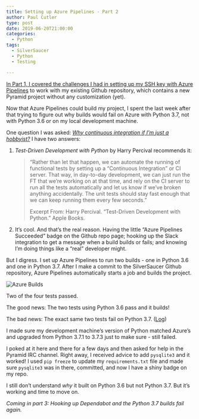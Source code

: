 ```yaml
---
title: Setting up Azure Pipelines - Part 2
author: Paul Cutler
type: post
date: 2019-06-20T21:00:00
categories:
  - Python
tags:
  - SilverSaucer
  - Python
  - Testing

---
```


[In Part 1, I covered the challenges I had in setting up my SSH key with Azure Pipelines](https://paulcutler.org/blog/learning-pytest-using-continuous-integration-with-azure-pipelines-or-ssh-key-hell-part-1/) 
to work with my existing Github repository, which contains a new Pyramid project without any customization (yet).

Now that Azure Pipelines could build my project, I spent the last week after that trying to figure out why builds 
would fail on Azure with Python 3.7, not with Python 3.6 or on my local development machine.

One question I was asked: *[Why continuous integration if I’m just a hobbyist?](#)*  I have two answers:

1. *Test-Driven Development with Python* by Harry Percival recommends it:  

	> “Rather than let that happen, we can automate the running of functional tests by setting up a “Continuous Integration” or CI server. That way, in day-to-day development, we can just run the FT that we’re working on at that time, and rely on the CI server to run all the tests automatically and let us know if we’ve broken anything accidentally. The unit tests should stay fast enough that we can keep running them every few seconds.”
	> 
	> Excerpt From: Harry Percival. “Test-Driven Development with Python.” Apple Books. 


2.  It’s cool.  And that’s the real reason.  Having the little “Azure Pipelines Succeeded” badge on the Github 
repo page; hooking up the Slack integration to get a message when a build builds or fails; and knowing I’m doing 
things like a “real” developer might.  

But I digress.  I set up Azure Pipelines to run two builds - one in Python 3.6 and one in Python 3.7.  After I make a commit to the SilverSaucer Github repository, Azure Pipelines automatically starts a job and builds the project.  

![Azure Builds](/images/failed-builds.png)


Two of the four tests passed.

The good news:  The two tests using Python 3.6 pass and it builds! 

The bad news:  The exact same two tests fail on Python 3.7. ([Log](https://gist.github.com/prcutler/2d2aa67280600f183cd27609b48af4e8))

I made sure my development machine’s version of Python matched Azure’s and upgraded from Python 3.7.1 to 3.7.3 
just to make sure - still failed.

I poked at it here and there for a few days and then asked for help in the Pyramid IRC channel.  Right away, I received advice to add `pysqlite3` and it worked!  I used `pip freeze` to update 
my `requirements.txt` file and made sure `pysqlite3` was in there, committed, and now I have a shiny badge on my repo.

I still don’t understand *why* it built on Python 3.6 but not Python 3.7.  But it’s working and time to move on.

*Coming in part 3:  Hooking up Dependabot and the Python 3.7 builds fail again.*